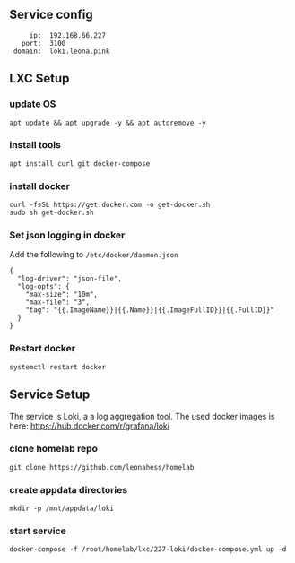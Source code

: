 ## Service config

```
     ip:  192.168.66.227
   port:  3100
 domain:  loki.leona.pink
```

## LXC Setup

### update OS

```
apt update && apt upgrade -y && apt autoremove -y
```

### install tools

```
apt install curl git docker-compose
```

### install docker

```
curl -fsSL https://get.docker.com -o get-docker.sh
sudo sh get-docker.sh
```

### Set json logging in docker
Add the following to `/etc/docker/daemon.json`
```
{
  "log-driver": "json-file",
  "log-opts": {
    "max-size": "10m",
    "max-file": "3",
    "tag": "{{.ImageName}}|{{.Name}}|{{.ImageFullID}}|{{.FullID}}"
  }
}
```

### Restart docker

```
systemctl restart docker
```

## Service Setup

The service is Loki, a a log aggregation tool.
The used docker images is here: https://hub.docker.com/r/grafana/loki

### clone homelab repo

```
git clone https://github.com/leonahess/homelab
```

### create appdata directories

```
mkdir -p /mnt/appdata/loki
```


### start service

```
docker-compose -f /root/homelab/lxc/227-loki/docker-compose.yml up -d
```
